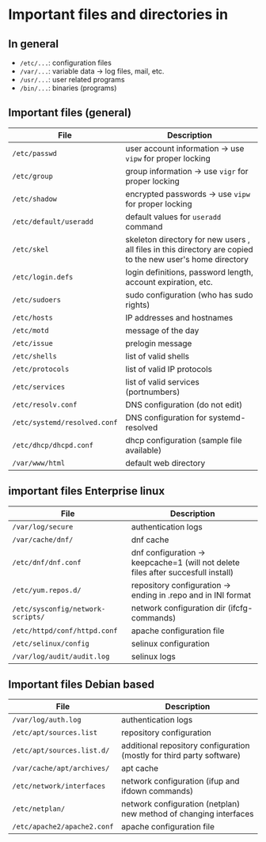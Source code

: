 # Important files and directories in

## In general

- `/etc/...`: configuration files
- `/var/...`: variable data -> log files, mail, etc.
- `/usr/...`: user related programs
- `/bin/...`: binaries (programs)

## Important files (general)

| File                         | Description                                                                                                |
| ---------------------------- | ---------------------------------------------------------------------------------------------------------- |
| `/etc/passwd`                | user account information -> use `vipw` for proper locking                                                  |
| `/etc/group`                 | group information -> use `vigr` for proper locking                                                         |
| `/etc/shadow`                | encrypted passwords -> use `vipw` for proper locking                                                       |
| `/etc/default/useradd`       | default values for `useradd` command                                                                       |
| `/etc/skel`                  | skeleton directory for new users , all files in this directory are copied to the new user's home directory |
| `/etc/login.defs`            | login definitions, password length, account expiration, etc.                                               |
| `/etc/sudoers`               | sudo configuration (who has sudo rights)                                                                   |
| `/etc/hosts`                 | IP addresses and hostnames                                                                                 |
| `/etc/motd`                  | message of the day                                                                                         |
| `/etc/issue`                 | prelogin message                                                                                           |
| `/etc/shells`                | list of valid shells                                                                                       |
| `/etc/protocols`             | list of valid IP protocols                                                                                 |
| `/etc/services`              | list of valid services (portnumbers)                                                                       |
| `/etc/resolv.conf`           | DNS configuration (do not edit)                                                                            |
| `/etc/systemd/resolved.conf` | DNS configuration for systemd-resolved                                                                     |
| `/etc/dhcp/dhcpd.conf`       | dhcp configuration (sample file available)                                                                 |
| `/var/www/html`              | default web directory                                                                                      |

## important files Enterprise linux

| File                              | Description                                                                       |
| --------------------------------- | --------------------------------------------------------------------------------- |
| `/var/log/secure`                 | authentication logs                                                               |
| `/var/cache/dnf/`                 | dnf cache                                                                         |
| `/etc/dnf/dnf.conf`               | dnf configuration -> keepcache=1 (will not delete files after succesfull install) |
| `/etc/yum.repos.d/`               | repository configuration -> ending in .repo and in INI format                     |
| `/etc/sysconfig/network-scripts/` | network configuration dir (ifcfg-<interface> commands)                            |
| `/etc/httpd/conf/httpd.conf`      | apache configuration file                                                         |
| `/etc/selinux/config`             | selinux configuration                                                             |
| `/var/log/audit/audit.log`        | selinux logs                                                                      |

## Important files Debian based

| File                        | Description                                                           |
| --------------------------- | --------------------------------------------------------------------- |
| `/var/log/auth.log`         | authentication logs                                                   |
| `/etc/apt/sources.list`     | repository configuration                                              |
| `/etc/apt/sources.list.d/`  | additional repository configuration (mostly for third party software) |
| `/var/cache/apt/archives/`  | apt cache                                                             |
| `/etc/network/interfaces`   | network configuration (ifup and ifdown commands)                      |
| `/etc/netplan/`             | network configuration (netplan) new method of changing interfaces     |
| `/etc/apache2/apache2.conf` | apache configuration file                                             |
